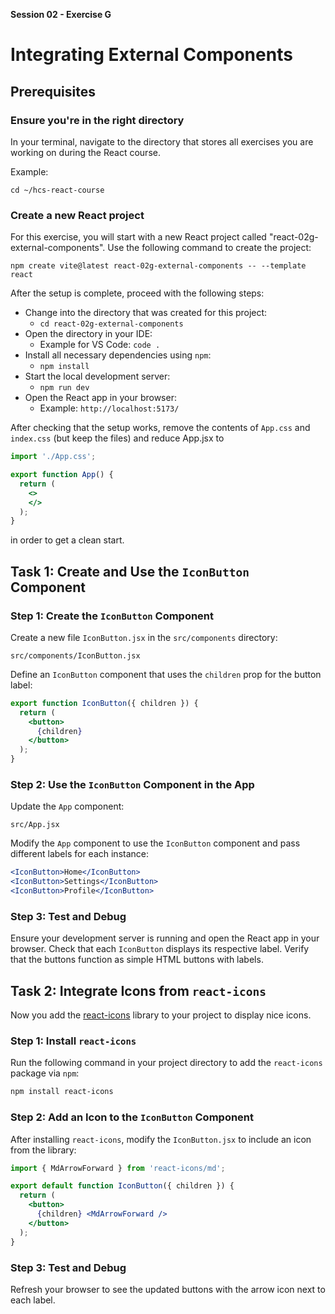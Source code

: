 **Session 02 - Exercise G**

# Integrating External Components

## Prerequisites

### Ensure you're in the right directory

In your terminal, navigate to the directory that stores all exercises you are working on during the React course.

Example:

```
cd ~/hcs-react-course
```

### Create a new React project

For this exercise, you will start with a new React project called "react-02g-external-components". Use the following command to create the project:

```
npm create vite@latest react-02g-external-components -- --template react
```

After the setup is complete, proceed with the following steps:

- Change into the directory that was created for this project:
    - `cd react-02g-external-components`
- Open the directory in your IDE:
    - Example for VS Code: `code .`
- Install all necessary dependencies using `npm`:
    - `npm install`
- Start the local development server:
    - `npm run dev`
- Open the React app in your browser:
    - Example: `http://localhost:5173/`

After checking that the setup works, remove the contents of `App.css` and `index.css` (but keep the files) and reduce App.jsx to
```jsx
import './App.css';

export function App() {
  return (
    <>
    </>
  );
}
```
in order to get a clean start.

## Task 1: Create and Use the `IconButton` Component

### Step 1: Create the `IconButton` Component

Create a new file `IconButton.jsx` in the `src/components` directory:

```
src/components/IconButton.jsx
```

Define an `IconButton` component that uses the `children` prop for the button label:

```jsx
export function IconButton({ children }) {
  return (
    <button>
      {children}
    </button>
  );
}
```

### Step 2: Use the `IconButton` Component in the App

Update the `App` component:

```
src/App.jsx
```

Modify the `App` component to use the `IconButton` component and pass different labels for each instance:

```jsx
<IconButton>Home</IconButton>
<IconButton>Settings</IconButton>
<IconButton>Profile</IconButton>
```

### Step 3: Test and Debug

Ensure your development server is running and open the React app in your browser. Check that each `IconButton` displays its respective label. Verify that the buttons function as simple HTML buttons with labels.

## Task 2: Integrate Icons from `react-icons`

Now you add the [react-icons](https://react-icons.github.io/react-icons/) library to your project to display nice icons.

### Step 1: Install `react-icons`

Run the following command in your project directory to add the `react-icons` package via `npm`:

```bash
npm install react-icons
```

### Step 2: Add an Icon to the `IconButton` Component

After installing `react-icons`, modify the `IconButton.jsx` to include an icon from the library:

```jsx
import { MdArrowForward } from 'react-icons/md';

export default function IconButton({ children }) {
  return (
    <button>
      {children} <MdArrowForward />
    </button>
  );
}
```

### Step 3: Test and Debug

Refresh your browser to see the updated buttons with the arrow icon next to each label.
